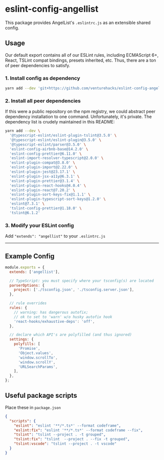 # eslint-config-angellist

This package provides AngelList's `.eslintrc.js` as an extensible shared config.

## Usage

Our default export contains all of our ESLint rules, including ECMAScript 6+, React, TSLint compat bindings, presets inherited, etc. Thus, there are a ton of peer dependencies to satisfy.

### 1. Install config as dependency

```sh
yarn add --dev 'git+https://github.com/venturehacks/eslint-config-angellist#0.3.1'
```

### 2. Install all peer dependencies

If this were a public repository on the npm registry, we could abstract peer dependency installation to one command. Unfortunately, it's private. The dependency list is crudely maintained in this README:

```sh
yarn add --dev \
  '@typescript-eslint/eslint-plugin-tslint@3.5.0' \
  '@typescript-eslint/eslint-plugin@3.5.0' \
  '@typescript-eslint/parser@3.5.0' \
  'eslint-config-airbnb-base@14.2.0' \
  'eslint-config-prettier@6.11.0' \
  'eslint-import-resolver-typescript@2.0.0' \
  'eslint-plugin-compat@3.8.0' \
  'eslint-plugin-import@2.22.0' \
  'eslint-plugin-jest@23.17.1' \
  'eslint-plugin-jsx-a11y@6.3.1' \
  'eslint-plugin-prettier@3.1.4' \
  'eslint-plugin-react-hooks@4.0.4' \
  'eslint-plugin-react@7.20.2' \
  'eslint-plugin-sort-keys-fix@1.1.1' \
  'eslint-plugin-typescript-sort-keys@1.2.0' \
  'eslint@7.3.1' \
  'tslint-config-prettier@1.18.0' \
  'tslint@6.1.2'
```

### 3. Modify your ESLint config

Add `"extends": "angellist"` to your `.eslintrc.js`

---

## Example Config

```js
module.exports = {
  extends: ['angellist'],

  // TypeScript: you must specify where your tsconfig(s) are located
  parserOptions: {
    project: ['./tsconfig.json', './tsconfig.server.json'],
  },

  // rule overrides
  rules: {
    // warning: has dangerous autofix;
    // ok to set to 'warn' w/o husky autofix hook
    'react-hooks/exhaustive-deps': 'off',
  },

  // declare which API's are polyfilled (and thus ignored)
  settings: {
    polyfills: [
      'Promise',
      'Object.values',
      'window.scrollTo',
      'window.scrollY',
      'URLSearchParams',
    ],
  },
};
```

## Useful package scripts

Place these in `package.json`

```json
{
  "scripts": {
    "eslint": "eslint '**/*.ts*' --format codeframe",
    "eslint:fix": "eslint '**/*.ts*' --format codeframe --fix",
    "tslint": "tslint --project . -t grouped",
    "tslint:fix": "tslint  --project . --fix -t grouped",
    "tslint:vscode": "tslint --project . -t vscode"
  }
}
```
